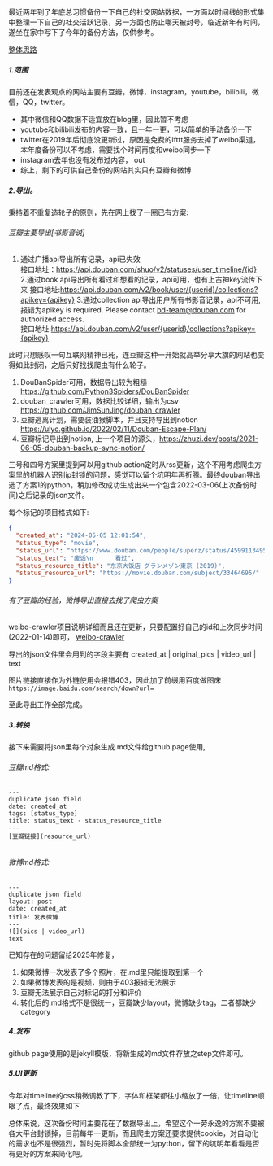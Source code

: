 最近两年到了年底总习惯备份一下自己的社交网站数据，一方面以时间线的形式集中整理一下自己的社交活跃记录，另一方面也防止哪天被封号，临近新年有时间，遂坐在家中写下了今年的备份方法，仅供参考。

[整体思路](../media/pic/backup.png)





##### 1.范围  
目前还在发表观点的网站主要有豆瓣，微博，instagram，youtube，bilibili，微信，QQ，twitter。
 - 其中微信和QQ数据不适宜放在blog里，因此暂不考虑
 - youtube和bilibili发布的内容一致，且一年一更，可以简单的手动备份一下
 - twitter在2019年后彻底没更新过，原因是免费的ifttt服务去掉了weibo渠道，本年度备份可以不考虑，需要找个时间再度和weibo同步一下
 - instagram去年也没有发布过内容， out
 - 综上，剩下的可供自己备份的网站其实只有豆瓣和微博

##### 2.导出。  
秉持着不重复造轮子的原则，先在网上找了一圈已有方案:

###### 豆瓣主要导出[书影音说]  
1. 通过广播api导出所有记录，api已失效  
接口地址：https://api.douban.com/shuo/v2/statuses/user_timeline/{id}  
2.通过book api导出所有看过和想看的记录，api可用，也有上古神key流传下来
接口地址:https://api.douban.com/v2/book/user/{userid}/collections?apikey={apikey}
3.通过collection api导出用户所有书影音记录，api不可用,报错为apikey is required. Please contact bd-team@douban.com for authorized access.  
接口地址:https://api.douban.com/v2/user/{userid}/collections?apikey={apikey}  

此时只想感叹一句互联网精神已死，连豆瓣这种一开始就高举分享大旗的网站也变得如此封闭，之后只好找找爬虫有什么轮子。  
1. DouBanSpider可用，数据导出较为粗糙 https://github.com/Python3Spiders/DouBanSpider
2. douban_crawler可用，数据比较详细，输出为csv https://github.com/JimSunJing/douban_crawler
3. 豆瓣逃离计划，需要装油猴脚本，并且支持导出到notion https://ulyc.github.io/2022/02/11/Douban-Escape-Plan/
4. 豆瓣标记导出到notion, 上一个项目的源头，https://zhuzi.dev/posts/2021-06-05-douban-backup-sync-notion/

三号和四号方案里提到可以用github action定时从rss更新，这个不用考虑爬虫方案里的机器人识别ip封锁的问题，感觉可以留个坑明年再折腾。最终douban导出选了方案1的python，稍加修改成功生成出来一个包含2022-03-06(上次备份时间)之后记录的json文件。  

每个标记的项目格式如下:  
```json
{
  "created_at": "2024-05-05 12:01:54",
  "status_type": "movie",
  "status_url": "https://www.douban.com/people/superz/status/4599113495/",
  "status_text": "废话\n      看过",
  "status_resource_title": "东京大饭店 グランメゾン東京‎ (2019)",
  "status_resource_url": "https://movie.douban.com/subject/33464695/"
}  
```
###### 有了豆瓣的经验，微博导出直接去找了爬虫方案
weibo-crawler项目说明详细而且还在更新，只要配置好自己的id和上次同步时间(2022-01-14)即可， [weibo-crawler](https://github.com/dataabc/weibo-crawler)

导出的json文件里会用到的字段主要有 created_at | original_pics | video_url |  text

图片链接直接作为外链使用会报错403，因此加了前缀用百度做图床`https://image.baidu.com/search/down?url=`  

至此导出工作全部完成。

##### 3.转换
接下来需要将json里每个对象生成.md文件给github page使用,

###### 豆瓣md格式:

```
---
duplicate json field
date: created_at
tags: [status_type]
title: status_text - status_resource_title
---
[豆瓣链接](resource_url)


```

###### 微博md格式:
```
---
duplicate json field
layout: post
date: created_at
title: 发表微博
---
![](pics | video_url)
text
```

已知存在的问题留给2025年修复，
1. 如果微博一次发表了多个照片，在.md里只能提取到第一个
2. 如果微博发表的是视频，则由于403报错无法展示
3. 豆瓣无法展示自己对标记的打分和评价
4. 转化后的.md格式不是很统一，豆瓣缺少layout，微博缺少tag，二者都缺少category

##### 4.发布
github page使用的是jekyll模版，将新生成的md文件存放之step文件即可。



##### 5.UI更新
今年对timeline的css稍微调教了下，字体和框架都往小缩放了一倍，让timeline顺眼了点，最终效果如下
[](../media/pic/timeline.png)  


总体来说，这次备份时间主要花在了数据导出上，希望这个一劳永逸的方案不要被各大平台封锁掉，目前每年一更新，而且爬虫方案还要求提供cookie，对自动化的需求也不是很强烈，暂时先将脚本全部统一为python，留下的坑明年看看是否有更好的方案来简化吧。
